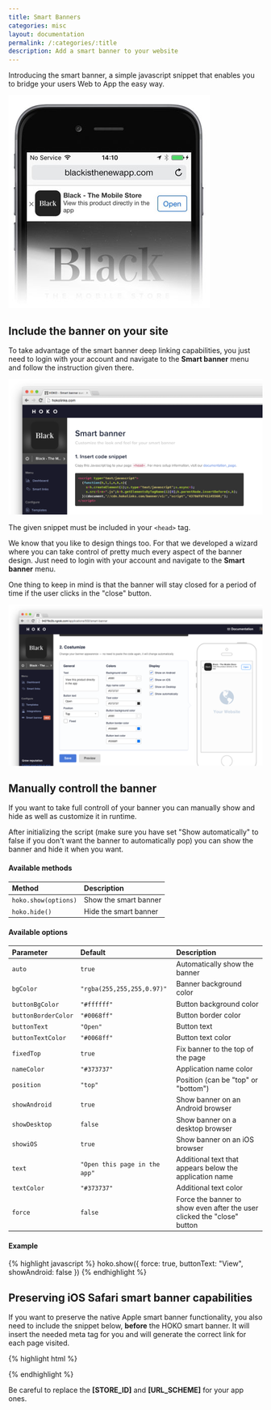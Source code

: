 ```yaml
---
title: Smart Banners
categories: misc
layout: documentation
permalink: /:categories/:title
description: Add a smart banner to your website
---
```


Introducing the smart banner, a simple javascript snippet that enables you to bridge your users Web
to App the easy way.

![Smart Banner Demo](/assets/images/smart-banner.jpg)

## Include the banner on your site

To take advantage of the smart banner deep linking capabilities, you just need to login with your
account and navigate to the **Smart banner** menu and follow the instruction given there.

![Smart Banner Snippet](/assets/images/wizard.png)

The given snippet must be included in your `<head>` tag.


We know that you like to design things too. For that we developed a wizard where you can take control
of pretty much every aspect of the banner design.
Just need to login with your account and navigate to the **Smart banner** menu.

One thing to keep in mind is that the banner will stay closed for a period of time if the user clicks in the "close" button.

![Smart Banner Snippet](/assets/images/banner-design.png)

## Manually controll the banner

If you want to take full controll of your banner you can manually show and hide as well as customize it in runtime.

After initializing the script (make sure you have set "Show automatically" to false if you don't want the banner to automatically pop) you can show the banner and hide it when you want.

#### Available methods

| Method                  | Description           |
|:------------------------|:----------------------|
| `hoko.show(options)`    | Show the smart banner |
| `hoko.hide()`           | Hide the smart banner |

#### Available options

| Parameter 				  | Default                       | Description
|:--------------------|:------------------------------|:------------------------------------------------------------------------|
| `auto`              | `true`                        | Automatically show the banner                                           |
| `bgColor`           | `"rgba(255,255,255,0.97)"`    | Banner background color                                                 |
| `buttonBgColor`     | `"#ffffff"`                   | Button background color                                                 |
| `buttonBorderColor`	| `"#0068ff"`                   | Button border color                                                     |
| `buttonText`        | `"Open"`                      | Button text                                                             |
| `buttonTextColor`   | `"#0068ff"`                   | Button text color                                                       |
| `fixedTop`          | `true`                        | Fix banner to the top of the page                                       |
| `nameColor`         | `"#373737"`                   | Application name color                                                  |
| `position`          | `"top"`                       | Position (can be "top" or "bottom")                                     |
| `showAndroid`       | `true`                        | Show banner on an Android browser                                       |
| `showDesktop`       | `false`                       | Show banner on a desktop browser                                        |
| `showiOS`           | `true`                        | Show banner on an iOS browser                                           |
| `text`              | `"Open this page in the app"` | Additional text that appears below the application name                 |
| `textColor`         | `"#373737"`                   | Additional text color                                                   |
| `force`             | `false`                       | Force the banner to show even after the user clicked the "close" button |

#### Example

{% highlight javascript %}
hoko.show({ force: true, buttonText: "View", showAndroid: false })
{% endhighlight %}


## Preserving iOS Safari smart banner capabilities

If you want to preserve the native Apple smart banner functionality, you also need to include the
snippet below, **before** the HOKO smart banner. It will insert the needed meta tag for you and will
generate the correct link for each page visited.

{% highlight html %}
<script type="text/javascript">
  (function(h,l,i,n) {
    i=i+"://__banner?uri="+encodeURIComponent(n);
    h.write("<meta name='apple-itunes-app' content='app-id="+l+", app-argument="+i+"'>");
  })(document,"[STORE_ID]","[URL_SCHEME]",location.pathname);
</script>
{% endhighlight %}

Be careful to replace the **[STORE_ID]** and **[URL_SCHEME]** for your app ones.
